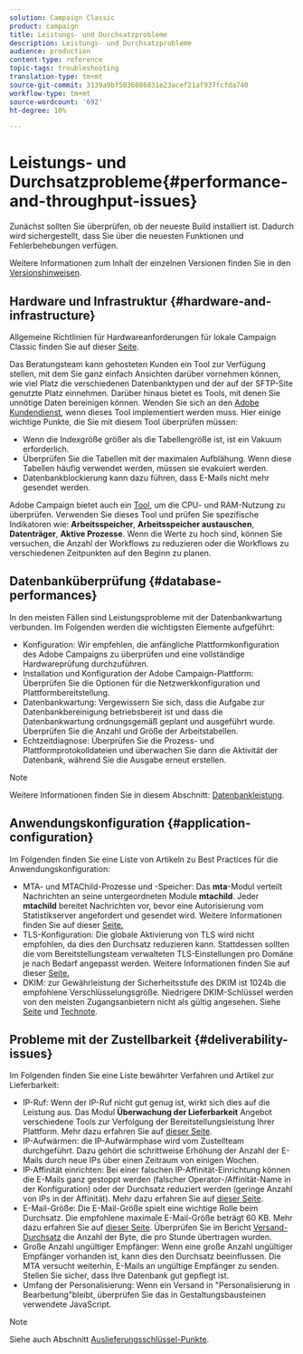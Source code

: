 ```yaml
---
solution: Campaign Classic
product: campaign
title: Leistungs- und Durchsatzprobleme
description: Leistungs- und Durchsatzprobleme
audience: production
content-type: reference
topic-tags: troubleshooting
translation-type: tm+mt
source-git-commit: 3139a9bf5036086831e23acef21af937fcfda740
workflow-type: tm+mt
source-wordcount: '692'
ht-degree: 10%

---
```



# Leistungs- und Durchsatzprobleme{#performance-and-throughput-issues}

Zunächst sollten Sie überprüfen, ob der neueste Build installiert ist. Dadurch wird sichergestellt, dass Sie über die neuesten Funktionen und Fehlerbehebungen verfügen.

Weitere Informationen zum Inhalt der einzelnen Versionen finden Sie in den [Versionshinweisen](../../rn/using/latest-release.md).

## Hardware und Infrastruktur {#hardware-and-infrastructure}

Allgemeine Richtlinien für Hardwareanforderungen für lokale Campaign Classic finden Sie auf dieser [Seite](https://helpx.adobe.com/de/campaign/kb/hardware-sizing-guide.html).

Das Beratungsteam kann gehosteten Kunden ein Tool zur Verfügung stellen, mit dem Sie ganz einfach Ansichten darüber vornehmen können, wie viel Platz die verschiedenen Datenbanktypen und der auf der SFTP-Site genutzte Platz einnehmen. Darüber hinaus bietet es Tools, mit denen Sie unnötige Daten bereinigen können. Wenden Sie sich an den [Adobe Kundendienst](https://helpx.adobe.com/de/enterprise/admin-guide.html/enterprise/using/support-for-experience-cloud.ug.html), wenn dieses Tool implementiert werden muss. Hier einige wichtige Punkte, die Sie mit diesem Tool überprüfen müssen:

* Wenn die Indexgröße größer als die Tabellengröße ist, ist ein Vakuum erforderlich.
* Überprüfen Sie die Tabellen mit der maximalen Aufblähung. Wenn diese Tabellen häufig verwendet werden, müssen sie evakuiert werden.
* Datenbankblockierung kann dazu führen, dass E-Mails nicht mehr gesendet werden.

Adobe Campaign bietet auch ein [Tool](../../production/using/monitoring-processes.md#manual-monitoring), um die CPU- und RAM-Nutzung zu überprüfen. Verwenden Sie dieses Tool und prüfen Sie spezifische Indikatoren wie: **Arbeitsspeicher**, **Arbeitsspeicher austauschen**, **Datenträger**, **Aktive Prozesse**. Wenn die Werte zu hoch sind, können Sie versuchen, die Anzahl der Workflows zu reduzieren oder die Workflows zu verschiedenen Zeitpunkten auf den Beginn zu planen.

## Datenbanküberprüfung {#database-performances}

In den meisten Fällen sind Leistungsprobleme mit der Datenbankwartung verbunden. Im Folgenden werden die wichtigsten Elemente aufgeführt:

* Konfiguration: Wir empfehlen, die anfängliche Plattformkonfiguration des Adobe Campaigns zu überprüfen und eine vollständige Hardwareprüfung durchzuführen.
* Installation und Konfiguration der Adobe Campaign-Plattform: Überprüfen Sie die Optionen für die Netzwerkkonfiguration und Plattformbereitstellung.
* Datenbankwartung: Vergewissern Sie sich, dass die Aufgabe zur Datenbankbereinigung betriebsbereit ist und dass die Datenbankwartung ordnungsgemäß geplant und ausgeführt wurde. Überprüfen Sie die Anzahl und Größe der Arbeitstabellen.
* Echtzeitdiagnose: Überprüfen Sie die Prozess- und Plattformprotokolldateien und überwachen Sie dann die Aktivität der Datenbank, während Sie die Ausgabe erneut erstellen.

>[!NOTE]
>
>Weitere Informationen finden Sie in diesem Abschnitt: [Datenbankleistung](../../production/using/database-performances.md).

## Anwendungskonfiguration {#application-configuration}

Im Folgenden finden Sie eine Liste von Artikeln zu Best Practices für die Anwendungskonfiguration:

* MTA- und MTAChild-Prozesse und -Speicher: Das **mta**-Modul verteilt Nachrichten an seine untergeordneten Module **mtachild**. Jeder **mtachild** bereitet Nachrichten vor, bevor eine Autorisierung vom Statistikserver angefordert und gesendet wird. Weitere Informationen finden Sie auf dieser [Seite.](../../installation/using/email-deliverability.md)
* TLS-Konfiguration: Die globale Aktivierung von TLS wird nicht empfohlen, da dies den Durchsatz reduzieren kann. Stattdessen sollten die vom Bereitstellungsteam verwalteten TLS-Einstellungen pro Domäne je nach Bedarf angepasst werden. Weitere Informationen finden Sie auf dieser [Seite.](../../installation/using/email-deliverability.md#mx-configuration)
* DKIM: zur Gewährleistung der Sicherheitsstufe des DKIM ist 1024b die empfohlene Verschlüsselungsgröße. Niedrigere DKIM-Schlüssel werden von den meisten Zugangsanbietern nicht als gültig angesehen. Siehe [Seite](../../delivery/using/technical-recommendations.md#dkim) und [Technote](https://helpx.adobe.com/de/campaign/kb/domain-name-delegation.html).

## Probleme mit der Zustellbarkeit {#deliverability-issues}

Im Folgenden finden Sie eine Liste bewährter Verfahren und Artikel zur Lieferbarkeit:

* IP-Ruf: Wenn der IP-Ruf nicht gut genug ist, wirkt sich dies auf die Leistung aus. Das Modul **Überwachung der Lieferbarkeit** Angebot verschiedene Tools zur Verfolgung der Bereitstellungsleistung Ihrer Plattform. Mehr dazu erfahren Sie auf [dieser Seite](../../delivery/using/monitoring-deliverability.md).
* IP-Aufwärmen: die IP-Aufwärmphase wird vom Zustellteam durchgeführt. Dazu gehört die schrittweise Erhöhung der Anzahl der E-Mails durch neue IPs über einen Zeitraum von einigen Wochen.
* IP-Affinität einrichten: Bei einer falschen IP-Affinität-Einrichtung können die E-Mails ganz gestoppt werden (falscher Operator-/Affinität-Name in der Konfiguration) oder der Durchsatz reduziert werden (geringe Anzahl von IPs in der Affinität). Mehr dazu erfahren Sie auf [dieser Seite](../../installation/using/email-deliverability.md#list-of-ip-addresses-to-use).
* E-Mail-Größe: Die E-Mail-Größe spielt eine wichtige Rolle beim Durchsatz. Die empfohlene maximale E-Mail-Größe beträgt 60 KB. Mehr dazu erfahren Sie auf [dieser Seite](https://helpx.adobe.com/legal/product-descriptions/campaign.html). Überprüfen Sie im Bericht [Versand-Durchsatz](../../reporting/using/global-reports.md#delivery-throughput) die Anzahl der Byte, die pro Stunde übertragen wurden.
* Große Anzahl ungültiger Empfänger: Wenn eine große Anzahl ungültiger Empfänger vorhanden ist, kann dies den Durchsatz beeinflussen. Die MTA versucht weiterhin, E-Mails an ungültige Empfänger zu senden. Stellen Sie sicher, dass Ihre Datenbank gut gepflegt ist.
* Umfang der Personalisierung: Wenn ein Versand in &quot;Personalisierung in Bearbeitung&quot;bleibt, überprüfen Sie das in Gestaltungsbausteinen verwendete JavaScript.

>[!NOTE]
>
>Siehe auch Abschnitt [Auslieferungsschlüssel-Punkte](../../delivery/using/deliverability-key-points.md).
